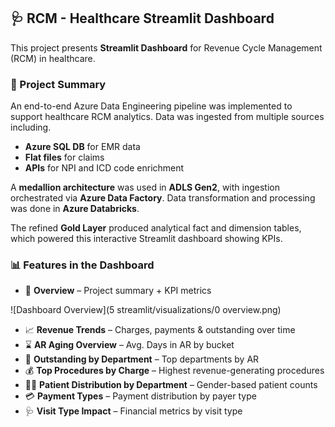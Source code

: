 ## 🩺 RCM - Healthcare Streamlit Dashboard

This project presents **Streamlit Dashboard** for Revenue Cycle Management (RCM) in healthcare.


### 🚀 Project Summary

An end-to-end Azure Data Engineering pipeline was implemented to support healthcare RCM analytics. Data was ingested from multiple sources including.
- **Azure SQL DB** for EMR data
- **Flat files** for claims
- **APIs** for NPI and ICD code enrichment

A **medallion architecture** was used in **ADLS Gen2**, with ingestion orchestrated via **Azure Data Factory**. Data transformation and processing was done in **Azure Databricks**.

The refined **Gold Layer** produced analytical fact and dimension tables, which powered this interactive Streamlit dashboard showing KPIs.

### 📊 Features in the Dashboard

- 📄 **Overview** – Project summary + KPI metrics

 ![Dashboard Overview](5 streamlit/visualizations/0 overview.png)
- 📈 **Revenue Trends** – Charges, payments & outstanding over time
- ⌛ **AR Aging Overview** – Avg. Days in AR by bucket
- 🏥 **Outstanding by Department** – Top departments by AR
- 💰 **Top Procedures by Charge** – Highest revenue-generating procedures
- 🧍‍♀️ **Patient Distribution by Department** – Gender-based patient counts
- 💳 **Payment Types** – Payment distribution by payer type
- 🩺 **Visit Type Impact** – Financial metrics by visit type


